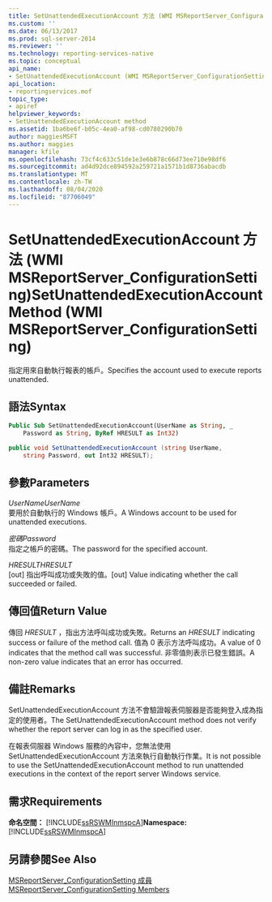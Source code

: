 ```yaml
---
title: SetUnattendedExecutionAccount 方法 (WMI MSReportServer_ConfigurationSetting) | Microsoft Docs
ms.custom: ''
ms.date: 06/13/2017
ms.prod: sql-server-2014
ms.reviewer: ''
ms.technology: reporting-services-native
ms.topic: conceptual
api_name:
- SetUnattendedExecutionAccount (WMI MSReportServer_ConfigurationSetting Class)
api_location:
- reportingservices.mof
topic_type:
- apiref
helpviewer_keywords:
- SetUnattendedExecutionAccount method
ms.assetid: 1ba6be6f-b05c-4ea0-af98-cd0780290b70
author: maggiesMSFT
ms.author: maggies
manager: kfile
ms.openlocfilehash: 73cf4c633c51de1e3e6b878c66d73ee710e98df6
ms.sourcegitcommit: ad4d92dce894592a259721a1571b1d8736abacdb
ms.translationtype: MT
ms.contentlocale: zh-TW
ms.lasthandoff: 08/04/2020
ms.locfileid: "87706049"
---
```

# <a name="setunattendedexecutionaccount-method-wmi-msreportserver_configurationsetting"></a><span data-ttu-id="02927-102">SetUnattendedExecutionAccount 方法 (WMI MSReportServer_ConfigurationSetting)</span><span class="sxs-lookup"><span data-stu-id="02927-102">SetUnattendedExecutionAccount Method (WMI MSReportServer_ConfigurationSetting)</span></span>
  <span data-ttu-id="02927-103">指定用來自動執行報表的帳戶。</span><span class="sxs-lookup"><span data-stu-id="02927-103">Specifies the account used to execute reports unattended.</span></span>  
  
## <a name="syntax"></a><span data-ttu-id="02927-104">語法</span><span class="sxs-lookup"><span data-stu-id="02927-104">Syntax</span></span>  
  
```vb  
Public Sub SetUnattendedExecutionAccount(UserName as String, _  
    Password as String, ByRef HRESULT as Int32)  
```  
  
```csharp  
public void SetUnattendedExecutionAccount (string UserName,   
    string Password, out Int32 HRESULT);  
```  
  
## <a name="parameters"></a><span data-ttu-id="02927-105">參數</span><span class="sxs-lookup"><span data-stu-id="02927-105">Parameters</span></span>  
 <span data-ttu-id="02927-106">*UserName*</span><span class="sxs-lookup"><span data-stu-id="02927-106">*UserName*</span></span>  
 <span data-ttu-id="02927-107">要用於自動執行的 Windows 帳戶。</span><span class="sxs-lookup"><span data-stu-id="02927-107">A Windows account to be used for unattended executions.</span></span>  
  
 <span data-ttu-id="02927-108">*密碼*</span><span class="sxs-lookup"><span data-stu-id="02927-108">*Password*</span></span>  
 <span data-ttu-id="02927-109">指定之帳戶的密碼。</span><span class="sxs-lookup"><span data-stu-id="02927-109">The password for the specified account.</span></span>  
  
 <span data-ttu-id="02927-110">*HRESULT*</span><span class="sxs-lookup"><span data-stu-id="02927-110">*HRESULT*</span></span>  
 <span data-ttu-id="02927-111">[out] 指出呼叫成功或失敗的值。</span><span class="sxs-lookup"><span data-stu-id="02927-111">[out] Value indicating whether the call succeeded or failed.</span></span>  
  
## <a name="return-value"></a><span data-ttu-id="02927-112">傳回值</span><span class="sxs-lookup"><span data-stu-id="02927-112">Return Value</span></span>  
 <span data-ttu-id="02927-113">傳回 *HRESULT* ，指出方法呼叫成功或失敗。</span><span class="sxs-lookup"><span data-stu-id="02927-113">Returns an *HRESULT* indicating success or failure of the method call.</span></span> <span data-ttu-id="02927-114">值為 0 表示方法呼叫成功。</span><span class="sxs-lookup"><span data-stu-id="02927-114">A value of 0 indicates that the method call was successful.</span></span> <span data-ttu-id="02927-115">非零值則表示已發生錯誤。</span><span class="sxs-lookup"><span data-stu-id="02927-115">A non-zero value indicates that an error has occurred.</span></span>  
  
## <a name="remarks"></a><span data-ttu-id="02927-116">備註</span><span class="sxs-lookup"><span data-stu-id="02927-116">Remarks</span></span>  
 <span data-ttu-id="02927-117">SetUnattendedExecutionAccount 方法不會驗證報表伺服器是否能夠登入成為指定的使用者。</span><span class="sxs-lookup"><span data-stu-id="02927-117">The SetUnattendedExecutionAccount method does not verify whether the report server can log in as the specified user.</span></span>  
  
 <span data-ttu-id="02927-118">在報表伺服器 Windows 服務的內容中，您無法使用 SetUnattendedExecutionAccount 方法來執行自動執行作業。</span><span class="sxs-lookup"><span data-stu-id="02927-118">It is not possible to use the SetUnattendedExecutionAccount method to run unattended executions in the context of the report server Windows service.</span></span>  
  
## <a name="requirements"></a><span data-ttu-id="02927-119">需求</span><span class="sxs-lookup"><span data-stu-id="02927-119">Requirements</span></span>  
 <span data-ttu-id="02927-120">**命名空間：** [!INCLUDE[ssRSWMInmspcA](../../includes/ssrswminmspca-md.md)]</span><span class="sxs-lookup"><span data-stu-id="02927-120">**Namespace:** [!INCLUDE[ssRSWMInmspcA](../../includes/ssrswminmspca-md.md)]</span></span>  
  
## <a name="see-also"></a><span data-ttu-id="02927-121">另請參閱</span><span class="sxs-lookup"><span data-stu-id="02927-121">See Also</span></span>  
 [<span data-ttu-id="02927-122">MSReportServer_ConfigurationSetting 成員</span><span class="sxs-lookup"><span data-stu-id="02927-122">MSReportServer_ConfigurationSetting Members</span></span>](msreportserver-configurationsetting-members.md)  
  
  
